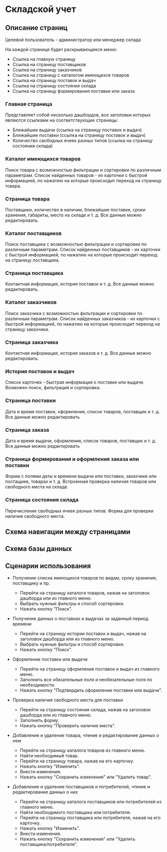 Складской учет
=======================
Описание страниц
-----------------------
Целевой пользователь - администратор или менеджер склада

На каждой странице будет раскрывающееся меню:
- Ссылка на главную страницу
- Ссылка на страницу поставщиков
- Ссылка на страницу заказчиков
- Ссылка на страницу с каталогом имеющихся товаров
- Ссылка на страницу поставок и выдач
- Ссылка на страницу состояния склада
- Ссылка на страницу формирования поставки или заказа

### Главная страница

Представляет собой несколько дашбордов, все заголовки которых являются ссылками на соответствующие страницы:
- Ближайшие выдачи (ссылка на страницу поставок и выдач)
- Ближайшие поставки (ссылка на страницу поставок и выдач)
- Количество свободных ячеек разных типов (ссылка на страницу состояния склада)

### Каталог имеющихся товаров
Поиск товара с возможностью фильтрации и сортировки по различным параметрам. Список найденных товаров - их карточки с быстрой информацией, по нажатию на которые происходит переход на страницу товара.

### Страница товара
Поставщики, количество в наличии, ближайшие поставки, сроки хранения, габариты, место на складе и т. д.
Все данные можно редактировать.

### Каталог поставщиков
Поиск поставщика с возможностью фильтрации и сортировки по различным параметрам. Список найденных поставщиков - их карточки с быстрой информацией, по нажатию на которые происходит переход на страницу поставщика.

### Страница поставщика
Контактная информация, история поставок и т. д. Все данные можно редактировать.

### Каталог заказчиков
Поиск заказчика с возможностью фильтрации и сортировки по различным параметрам. Список найденных заказчиков - их карточки с быстрой информацией, по нажатию на которые происходит переход на страницу заказчика.

### Страница заказчика
Контактная информация, история заказов и т. д. Все данные можно редактировать.

### История поставок и выдач
Список карточек - быстрая информация о поставке или выдаче. Возможен поиск, фильтрация и сортировка.

### Страница поставки
Дата и время поставки, оформления, список товаров, поставщик и т. д. Все данные можно редактировать

### Страница заказа
Дата и время выдачи, оформления, список товаров, поставщик и т. д. Все данные можно редактировать

### Страница формирования и оформления заказа или поставки
Форма с полями даты и времени выдачи или поставки, заказчике или постащике, товарах и т. д. Встроенная проверка наличия товаров или свободного места на складе.

### Страница состояния склада
Перечисление свободных ячеек разных типов. Форма для проверки наличия свободного места.

Схема навигации между страницами
-----------------

Схема базы данных
-----------------

Сценарии использования
----------------------
- Получение списка имеющихся товаров по видам, сроку хранения, поставщику и пр.
  - Перейти на страницу каталога товаров, нажав на заголовок дашборда или из главного меню.
  - Выбрать нужные фильтры и способ сортировки.
  - Нажать кнопку "Поиск".

- Получение данных о поставках и выдачах за заданный период времени
  - Перейти на страницу истории поставок и выдач, нажав на заголовок дашборда или из главного меню.
  - Выбрать нужные фильтры и способ сортировки.
  - Нажать кнопку "Поиск".

- Оформление поставки или выдачи
  - Перейти на страницу оформления поставок и выдач из главного меню.
  - Заполнить все обязательные поля и необязательные поля по необходимости. 
  - Нажать кнопку "Подтвердить оформление поставки или выдачи".

- Проверка наличия свободного места для поставки
  - Перейти на страницу состояния склада, нажав на заголовок дашборда или из главного меню.
  - Заполнить форму.
  - Нажать кнопку "Проверить наличие места".

- Добавление и удаление товара, чтение и редактирование данных о нем
  - Перейти на страницу каталога товаров из главного меню.
  - Найти необходимый товар.
  - Перейти на страницу товара, нажав на его карточку.
  - Нажать кнопку "Изменить".
  - Внести изменения.
  - Нажать кнопку "Сохранить изменения" или "Удалить товар".

- Добавление и удаление поставщиков и потребителей, чтение и редактирование данных о них
  - Перейти на страницу каталога поставщиков или потребителей из главного меню.
  - Найти необходимого поставщика или потребителя.
  - Перейти на страницу поставщика или потребителя, нажав на его карточку.
  - Нажать кнопку "Изменить".
  - Внести изменения.
  - Нажать кнопку "Сохранить изменения" или "Удалить поставщика/потребителя".
